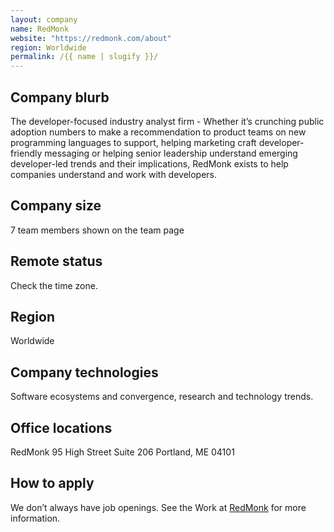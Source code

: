 ```yaml
---
layout: company
name: RedMonk
website: "https://redmonk.com/about"
region: Worldwide
permalink: /{{ name | slugify }}/
---
```


## Company blurb

The developer-focused industry analyst firm - Whether it’s crunching public adoption numbers to make a recommendation to product teams on new programming languages to support, helping marketing craft developer-friendly messaging or helping senior leadership understand emerging developer-led trends and their implications, RedMonk exists to help companies understand and work with developers.

## Company size
7 team members shown on the team page

## Remote status
Check the time zone.

## Region
Worldwide

## Company technologies
Software ecosystems and convergence, research and technology trends.

## Office locations
RedMonk
95 High Street
Suite 206
Portland, ME 04101

## How to apply
We don’t always have job openings. See the Work at [RedMonk](https://redmonk.com/about/) for more information.